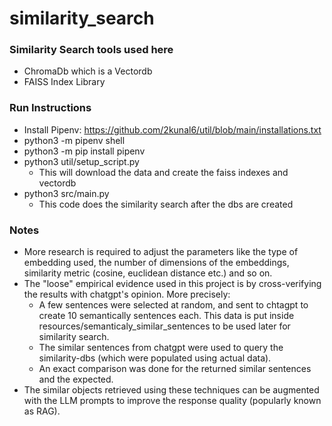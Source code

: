 # similarity_search


### Similarity Search tools used here
- ChromaDb which is a Vectordb
- FAISS Index Library


### Run Instructions
- Install Pipenv: https://github.com/2kunal6/util/blob/main/installations.txt
- python3 -m pipenv shell
- python3 -m pip install pipenv
- python3 util/setup_script.py
  - This will download the data and create the faiss indexes and vectordb
- python3 src/main.py
  - This code does the similarity search after the dbs are created
    

### Notes
- More research is required to adjust the parameters like the type of embedding used, the number of dimensions of the embeddings, similarity metric (cosine, euclidean distance etc.) and so on.
- The "loose" empirical evidence used in this project is by cross-verifying the results with chatgpt's opinion.  More precisely:
  - A few sentences were selected at random, and sent to chtagpt to create 10 semantically sentences each.  This data is put inside resources/semanticaly_similar_sentences to be used later for similarity search.
  - The similar sentences from chatgpt were used to query the similarity-dbs (which were populated using actual data).
  - An exact comparison was done for the returned similar sentences and the expected. 
- The similar objects retrieved using these techniques can be augmented with the LLM prompts to improve the response quality (popularly known as RAG).
